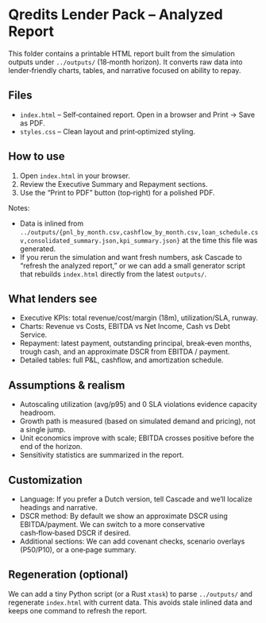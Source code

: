 # Qredits Lender Pack – Analyzed Report

This folder contains a printable HTML report built from the simulation outputs under `../outputs/` (18‑month horizon). It converts raw data into lender‑friendly charts, tables, and narrative focused on ability to repay.

## Files

- `index.html` – Self‑contained report. Open in a browser and Print → Save as PDF.
- `styles.css` – Clean layout and print‑optimized styling.

## How to use

1. Open `index.html` in your browser.
2. Review the Executive Summary and Repayment sections.
3. Use the “Print to PDF” button (top‑right) for a polished PDF.

Notes:
- Data is inlined from `../outputs/{pnl_by_month.csv,cashflow_by_month.csv,loan_schedule.csv,consolidated_summary.json,kpi_summary.json}` at the time this file was generated.
- If you rerun the simulation and want fresh numbers, ask Cascade to “refresh the analyzed report,” or we can add a small generator script that rebuilds `index.html` directly from the latest `outputs/`.

## What lenders see

- Executive KPIs: total revenue/cost/margin (18m), utilization/SLA, runway.
- Charts: Revenue vs Costs, EBITDA vs Net Income, Cash vs Debt Service.
- Repayment: latest payment, outstanding principal, break‑even months, trough cash, and an approximate DSCR from EBITDA / payment.
- Detailed tables: full P&L, cashflow, and amortization schedule.

## Assumptions & realism

- Autoscaling utilization (avg/p95) and 0 SLA violations evidence capacity headroom.
- Growth path is measured (based on simulated demand and pricing), not a single jump.
- Unit economics improve with scale; EBITDA crosses positive before the end of the horizon.
- Sensitivity statistics are summarized in the report.

## Customization

- Language: If you prefer a Dutch version, tell Cascade and we’ll localize headings and narrative.
- DSCR method: By default we show an approximate DSCR using EBITDA/payment. We can switch to a more conservative cash‑flow‑based DSCR if desired.
- Additional sections: We can add covenant checks, scenario overlays (P50/P10), or a one‑page summary.

## Regeneration (optional)

We can add a tiny Python script (or a Rust `xtask`) to parse `../outputs/` and regenerate `index.html` with current data. This avoids stale inlined data and keeps one command to refresh the report.

